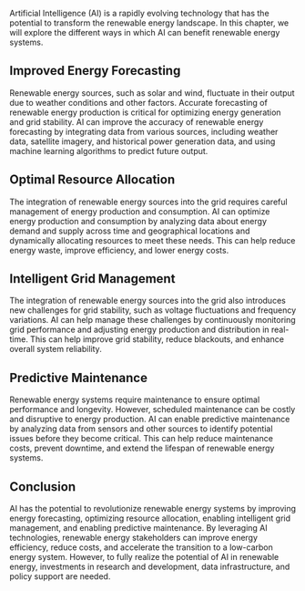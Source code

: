 
Artificial Intelligence (AI) is a rapidly evolving technology that has the potential to transform the renewable energy landscape. In this chapter, we will explore the different ways in which AI can benefit renewable energy systems.

Improved Energy Forecasting
---------------------------

Renewable energy sources, such as solar and wind, fluctuate in their output due to weather conditions and other factors. Accurate forecasting of renewable energy production is critical for optimizing energy generation and grid stability. AI can improve the accuracy of renewable energy forecasting by integrating data from various sources, including weather data, satellite imagery, and historical power generation data, and using machine learning algorithms to predict future output.

Optimal Resource Allocation
---------------------------

The integration of renewable energy sources into the grid requires careful management of energy production and consumption. AI can optimize energy production and consumption by analyzing data about energy demand and supply across time and geographical locations and dynamically allocating resources to meet these needs. This can help reduce energy waste, improve efficiency, and lower energy costs.

Intelligent Grid Management
---------------------------

The integration of renewable energy sources into the grid also introduces new challenges for grid stability, such as voltage fluctuations and frequency variations. AI can help manage these challenges by continuously monitoring grid performance and adjusting energy production and distribution in real-time. This can help improve grid stability, reduce blackouts, and enhance overall system reliability.

Predictive Maintenance
----------------------

Renewable energy systems require maintenance to ensure optimal performance and longevity. However, scheduled maintenance can be costly and disruptive to energy production. AI can enable predictive maintenance by analyzing data from sensors and other sources to identify potential issues before they become critical. This can help reduce maintenance costs, prevent downtime, and extend the lifespan of renewable energy systems.

Conclusion
----------

AI has the potential to revolutionize renewable energy systems by improving energy forecasting, optimizing resource allocation, enabling intelligent grid management, and enabling predictive maintenance. By leveraging AI technologies, renewable energy stakeholders can improve energy efficiency, reduce costs, and accelerate the transition to a low-carbon energy system. However, to fully realize the potential of AI in renewable energy, investments in research and development, data infrastructure, and policy support are needed.
